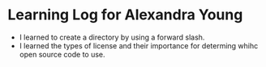 # Learning Log for Alexandra Young
- I learned to create a directory by using a forward slash.
- I learned the types of license and their importance for determing whihc open source code to use. 
